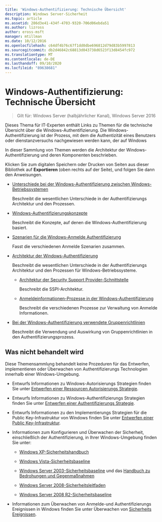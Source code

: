 ```yaml
---
title: 'Windows-Authentifizierung: Technische Übersicht'
description: Windows Server-Sicherheit
ms.topic: article
ms.assetid: 286d3e41-434f-4703-9320-706d06ebda51
ms.author: lizross
author: eross-msft
manager: mtillman
ms.date: 10/12/2016
ms.openlocfilehash: c64df4b76c67f1dd0dbe696812d79d83b5997813
ms.sourcegitcommit: db2d46842c68813d043738d6523f13d8454fc972
ms.translationtype: MT
ms.contentlocale: de-DE
ms.lasthandoff: 09/10/2020
ms.locfileid: "89638681"
---
```

# <a name="windows-authentication-technical-overview"></a>Windows-Authentifizierung: Technische Übersicht

>Gilt für: Windows Server (halbjährlicher Kanal), Windows Server 2016

Dieses Thema für IT-Experten enthält Links zu Themen für die technische Übersicht über die Windows-Authentifizierung. Die Windows-Authentifizierung ist der Prozess, mit dem die Authentizität eines Benutzers oder dienstanzversuchs nachgewiesen werden kann, der auf Windows

In dieser Sammlung von Themen werden die Architektur der Windows-Authentifizierung und deren Komponenten beschrieben.

Klicken Sie zum digitalen Speichern oder Drucken von Seiten aus dieser Bibliothek auf **Exportieren** (oben rechts auf der Seite), und folgen Sie dann den Anweisungen.

-   [Unterschiede bei der Windows-Authentifizierung zwischen Windows-Betriebssystemen](/previous-versions/windows/it-pro/windows-server-2008-R2-and-2008/dn169017(v=ws.10))

    Beschreibt die wesentlichen Unterschiede in der Authentifizierungs Architektur und den Prozessen.

-   [Windows-Authentifizierungskonzepte](/previous-versions/windows/it-pro/windows-server-2008-R2-and-2008/dn169018(v=ws.10))

    Beschreibt die Konzepte, auf denen die Windows-Authentifizierung basiert.

-   [Szenarien für die Windows-Anmelde Authentifizierung](/previous-versions/windows/it-pro/windows-server-2008-R2-and-2008/dn169020(v=ws.10))

    Fasst die verschiedenen Anmelde Szenarien zusammen.

-   [Architektur der Windows-Authentifizierung](/previous-versions/windows/it-pro/windows-server-2008-R2-and-2008/dn169024(v=ws.10))

    Beschreibt die wesentlichen Unterschiede in der Authentifizierungs Architektur und den Prozessen für Windows-Betriebssysteme.

    -   [Architektur der Security Support Provider-Schnittstelle](/previous-versions/windows/it-pro/windows-server-2008-R2-and-2008/dn169026(v=ws.10))

        Beschreibt die SSPI-Architektur.

    -   [Anmeldeinformationen-Prozesse in der Windows-Authentifizierung](/previous-versions/windows/it-pro/windows-server-2008-R2-and-2008/dn169014(v=ws.10))

        Beschreibt die verschiedenen Prozesse zur Verwaltung von Anmelde Informationen.

-   [Bei der Windows-Authentifizierung verwendete Gruppenrichtlinien](/previous-versions/windows/it-pro/windows-server-2008-R2-and-2008/dn169021(v=ws.10))

    Beschreibt die Verwendung und Auswirkung von Gruppenrichtlinien in den Authentifizierungsprozess.

## <a name="what-is-not-covered"></a>Was nicht behandelt wird
Diese Themensammlung behandelt keine Prozeduren für das Entwerfen, implementieren oder Überwachen von Authentifizierungs Technologien innerhalb einer Windows-Umgebung.

-   Entwurfs Informationen zu Windows-Autorisierungs Strategien finden Sie unter [Entwerfen einer Ressourcen Autorisierungs Strategie](/previous-versions/windows/it-pro/windows-server-2003/cc783368(v=ws.10)).

-   Entwurfs Informationen zu Windows-Authentifizierungs Strategien finden Sie unter [Entwerfen einer Authentifizierungs Strategie](/previous-versions/windows/it-pro/windows-server-2003/cc758124(v=ws.10)).

-   Entwurfs Informationen zu den Implementierungs Strategien für die Public Key-Infrastruktur von Windows finden Sie unter [Entwerfen einer Public Key-Infrastruktur](/previous-versions/windows/it-pro/windows-server-2003/cc773138(v=ws.10)).

-   Informationen zum Konfigurieren und Überwachen der Sicherheit, einschließlich der Authentifizierung, in Ihrer Windows-Umgebung finden Sie unter:

    -   [Windows XP-Sicherheitshandbuch](https://www.microsoft.com/download/details.aspx?id=962)

    -   [Windows Vista-Sicherheitsbaseline](/previous-versions/tn-archive/dd450978(v=technet.10))

    -   [Windows Server 2003-Sicherheitsbaseline](/previous-versions/tn-archive/cc163140(v=technet.10)) und das [Handbuch zu Bedrohungen und Gegenmaßnahmen](/previous-versions/tn-archive/dd162275(v=technet.10))

    -   [Windows Server 2008-Sicherheitsleitfaden](https://www.microsoft.com/download/details.aspx?id=17606)

    -   [Windows Server 2008 R2-Sicherheitsbaseline](/previous-versions/tn-archive/gg236605(v=technet.10))

-   Informationen zum Überwachen von Anmelde-und Authentifizierungs Ereignissen in Windows finden Sie unter Überwachen von [Sicherheits Ereignissen](/previous-versions/windows/it-pro/windows-server-2003/cc776394(v=ws.10)).